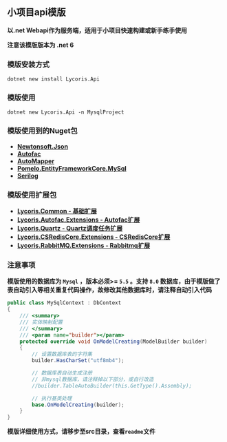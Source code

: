 ## 小项目api模版

**以.net Webapi作为服务端，适用于小项目快速构建或新手练手使用**

**注意该模版版本为 .net 6**

### 模版安装方式
```shell
dotnet new install Lycoris.Api
```

### 模版使用
```shell
dotnet new Lycoris.Api -n MysqlProject
```

### 模版使用到的Nuget包
- **[Newtonsoft.Json](https://www.newtonsoft.com/json)**
- **[Autofac](https://autofac.org/)**
- **[AutoMapper](https://automapper.org/)**
- **[Pomelo.EntityFrameworkCore.MySql](https://github.com/PomeloFoundation/Pomelo.EntityFrameworkCore.MySql)**
- **[Serilog](https://github.com/serilog/serilog-aspnetcore)**

### 模版使用扩展包
- **[Lycoris.Common - 基础扩展](https://github.com/lycoris-xmin/Common.Extensions)**
- **[Lycoris.Autofac.Extensions - Autofac扩展](https://github.com/lycoris-xmin/Lycoris.Autofac.Extensions)**
- **[Lycoris.Quartz - Quartz调度任务扩展](https://github.com/lycoris-xmin/Lycoris.Quartz)**
- **[Lycoris.CSRedisCore.Extensions - CSRedisCore扩展](https://github.com/lycoris-xmin/Lycoris.CSRedisCore.Extensions)**
- **[Lycoris.RabbitMQ.Extensions - Rabbitmq扩展](https://github.com/lycoris-xmin/Lycoris.RabbitMQ.Extensions)**


### 注意事项
**模版使用的数据库为 `Mysql` ，版本必须>= `5.5` 。支持 `8.0` 数据库，由于模版做了表自动引入等相关重复代码操作，故修改其他数据库时，请注释自动引入代码**

```csharp
public class MySqlContext : DbContext
{
    /// <summary>
    /// 实体映射配置
    /// </summary>
    /// <param name="builder"></param>
    protected override void OnModelCreating(ModelBuilder builder)
    {
        // 设置数据库表的字符集
        builder.HasCharSet("utf8mb4");

        // 数据库表自动生成注册
        // 非mysql数据库，请注释掉以下部分，或自行改造
        //builder.TableAutoBuilder(this.GetType().Assembly);

        // 执行基类处理
        base.OnModelCreating(builder);
    }
}
```

**模版详细使用方式，请移步至src目录，查看`readme`文件**